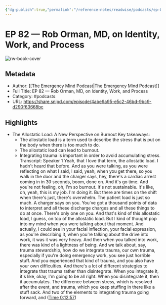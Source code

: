 ```yaml
---
{"dg-publish":true,"permalink":"/reference-notes/readwise/podcasts/ep-82-rob-orman-md-on-identity-work-and-process/"}
---
```


# EP 82 —  Rob Orman, MD, on Identity, Work, and Process

![rw-book-cover](https://wsrv.nl/?url=https%3A%2F%2Fi1.sndcdn.com%2Favatars-pTQIOSduyHGG3bqg-vzLoWA-original.jpg&w=100&h=100)

## Metadata
- Author: [[The Emergency Mind Podcast\|The Emergency Mind Podcast]]
- Full Title: EP 82 —  Rob Orman, MD, on Identity, Work, and Process
- Category: #podcasts
- URL: https://share.snipd.com/episode/4abe9a95-e5c2-46bd-9bc9-d290f63668bc

## Highlights
- The Allostatic Load: A New Perspective on Burnout
  Key takeaways:
  - The allostatic load is a term used to describe the stress that is put on the body when there is too much to do.
  - The allostatic load can lead to burnout.
  - Integrating trauma is important in order to avoid accumulating stress.
  Transcript:
  Speaker 1
  Yeah, that I love that term, the allostatic load. I hadn't heard that before. And as you were talking, as you were reflecting on what I said, I said, yeah, when you get there, so you walk in the door and the charger says, hey, there's a cardiac arrest coming in in 30 seconds, boom, done on. And it's go time. And you're not feeling, oh, I'm so burnout. It's not sustainable. It's like, oh, yeah, this is my job. I'm doing it. But there are times on the shift when there's just, there's overwhelm. The patient load is just so much. A charger says on you. You've got a thousand points of data to interpret and all these discharge charges and all these things to do at once. There's only one on you. And that's kind of this allostatic load, I guess, on top of the allostatic load. But I kind of thought pop into my mind when you were talking about that moment. And actually, I could see in your facial inflection, your facial expression, as you're describing it, when you're talking about the drive into work, it was it was very heavy. And then when you talked into work, there was kind of a lightness of being. And we talk about, say, trauma stewardship, how do we integrate trauma, our own trauma, especially if you're doing emergency work, you see just horrible stuff. And you experienced that kind of trauma, and you also have your own difficulties. And there's a lot of different strategies to integrate that trauma rather than disintegrate. When you integrate it, it's like, okay, I'm going to be all right. When you disintegrate it, then it accumulates. The difference between stress, which is resolved after the event, and trauma, which you keep stuffing in there like a stuff sack. And two of the elements to integrating trauma going forward, and ([Time 0:12:57](https://share.snipd.com/snip/f359d72f-18f3-4dd9-9e49-85b617ec4abc))
